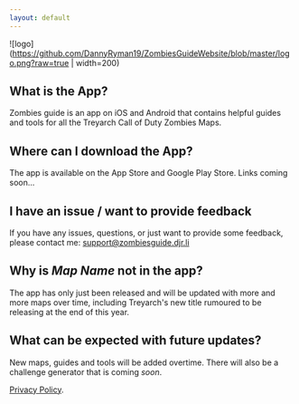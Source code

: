 ```yaml
---
layout: default
---
```


![logo](https://github.com/DannyRyman19/ZombiesGuideWebsite/blob/master/logo.png?raw=true | width=200)

## What is the App?

Zombies guide is an app on iOS and Android that contains helpful guides and tools for all the Treyarch Call of Duty Zombies Maps.

## Where can I download the App?
The app is available on the App Store and Google Play Store. Links coming soon...

## I have an issue / want to provide feedback
If you have any issues, questions, or just want to provide some feedback, please contact me: <support@zombiesguide.djr.li>

## Why is *Map Name* not in the app?
The app has only just been released and will be updated with more and more maps over time, including Treyarch's new title rumoured to be releasing at the end of this year.

## What can be expected with future updates?
New maps, guides and tools will be added overtime. There will also be a challenge generator that is coming *soon*.

[Privacy Policy](./privacy-policy.md).
